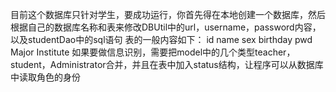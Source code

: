 目前这个数据库只针对学生，要成功运行，你首先得在本地创建一个数据库，然后根据自己的数据库名称和表来修改DBUtil中的url，username，password内容，以及studentDao中的sql语句
表的一般内容如下：
id name sex birthday pwd Major Institute
如果要做信息识别，需要把model中的几个类型teacher，student，Administrator合并，并且在表中加入status结构，让程序可以从数据库中读取角色的身份
